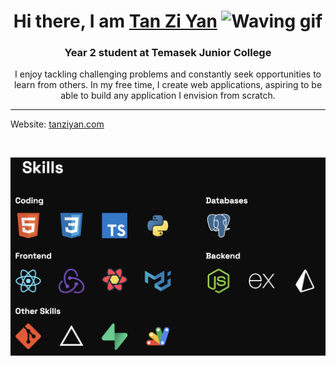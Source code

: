 <h1 align="center">
    <b>Hi there, I am <a href="https://tanziyan.vercel.app/" target="_blank">Tan Zi Yan</a></b>
    <img src="https://media.giphy.com/media/hvRJCLFzcasrR4ia7z/giphy.gif" width="35" alt="Waving gif">
</h1>

<h3 align="center">Year 2 student at Temasek Junior College</h3>

<p align="center">
    I enjoy tackling challenging problems and constantly seek opportunities to learn from others. In my free time, I create web applications, aspiring to be able to build any application I envision from scratch.
</p>

<hr>

<p>Website: <a href="https://tanziyan.com" target="_blank" rel="noopener noreferrer">tanziyan.com</a></p>
<br>

![Skills](./skills.png)
